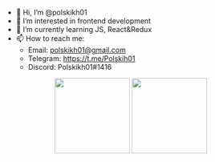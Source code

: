 - 👋 Hi, I’m @polskikh01
- 👀 I’m interested in frontend development
- 🌱 I’m currently learning JS, React&Redux
- 📫 How to reach me:
  - Email: polskikh01@gmail.com
  - Telegram: https://t.me/Polskih01
  - Discord: Polskikh01#1416

<p align='center'>
   <a href="https://github-readme-stats.vercel.app/api?username=Polskikh01&show_icons=true&count_private=true">
   <img height=150 src="https://github-readme-stats.vercel.app/api?username=Polskikh01&show_icons=true&count_private=true"/></a>
   <a href="https://github.com/Polskikh01/github-readme-stats">
   <img height=150 src="https://github-readme-stats.vercel.app/api/top-langs/?username=Polskikh01&layout=compact"/></a>
</p>
